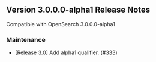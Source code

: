 ## Version 3.0.0.0-alpha1 Release Notes

Compatible with OpenSearch 3.0.0.0-alpha1

### Maintenance
* [Release 3.0] Add alpha1 qualifier. ([#333](https://github.com/opensearch-project/dashboards-notifications/pull/333))